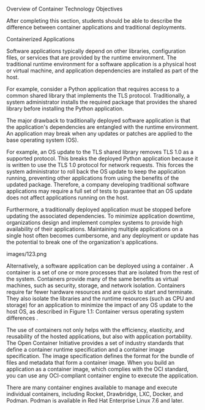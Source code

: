 Overview of Container Technology
Objectives

After completing this section, students should be able to describe the difference between container applications and 
traditional deployments.

Containerized Applications

Software applications typically depend on other libraries, configuration files, or services that are provided by the runtime
environment. The traditional runtime environment for a software application is a physical host or virtual machine, and
application dependencies are installed as part of the host.

For example, consider a Python application that requires access to a common shared library that implements the TLS protocol.
Traditionally, a system administrator installs the required package that provides the shared library before installing the
Python application.

The major drawback to traditionally deployed software application is that the application's dependencies are entangled with
the runtime environment. An application may break when any updates or patches are applied to the base operating system (OS).

For example, an OS update to the TLS shared library removes TLS 1.0 as a supported protocol. This breaks the deployed Python
application because it is written to use the TLS 1.0 protocol for network requests. This forces the system administrator to
roll back the OS update to keep the application running, preventing other applications from using the benefits of the updated
package. Therefore, a company developing traditional software applications may require a full set of tests to guarantee that
an OS update does not affect applications running on the host.

Furthermore, a traditionally deployed application must be stopped before updating the associated dependencies. To minimize 
application downtime, organizations design and implement complex systems to provide high availability of their applications.
Maintaining multiple applications on a single host often becomes cumbersome, and any deployment or update has the potential 
to break one of the organization's applications.

images/123.png

Alternatively, a software application can be deployed using a container . A container is a set of one or more processes that
are isolated from the rest of the system. Containers provide many of the same benefits as virtual machines, such as security,
storage, and network isolation. Containers require far fewer hardware resources and are quick to start and terminate. 
They also isolate the libraries and the runtime resources (such as CPU and storage) for an application to minimize the impact
of any OS update to the host OS, as described in Figure 1.1: Container versus operating system differences .

The use of containers not only helps with the efficiency, elasticity, and reusability of the hosted applications, but also
with application portability. The Open Container Initiative provides a set of industry standards that define a container
runtime specification and a container image specification. The image specification defines the format for the bundle of 
files and metadata that form a container image. When you build an application as a container image, which complies with 
the OCI standard, you can use any OCI-compliant container engine to execute the application.

There are many container engines available to manage and execute individual containers, including Rocket, Drawbridge, LXC,
Docker, and Podman. Podman is available in Red Hat Enterprise Linux 7.6 and later.
